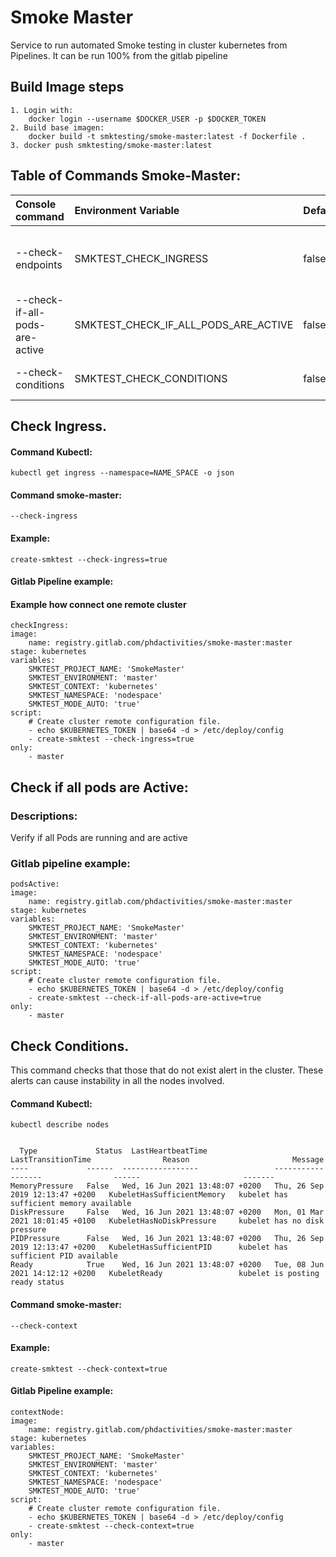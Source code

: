 # Smoke Master

Service to run automated Smoke testing in cluster kubernetes from Pipelines. It can be run 100% from the gitlab pipeline

## Build Image steps

    1. Login with:
        docker login --username $DOCKER_USER -p $DOCKER_TOKEN
    2. Build base imagen:
        docker build -t smktesting/smoke-master:latest -f Dockerfile .
    3. docker push smktesting/smoke-master:latest

## Table of Commands Smoke-Master:

| Console command                | Environment Variable                 | Default | Environment Variable                                   |
| :----------------------------- | :----------------------------------- | :------ | :----------------------------------------------------- |
| --check-endpoints              | SMKTEST_CHECK_INGRESS                | false   | Verify that the income is available and without errors |
| --check-if-all-pods-are-active | SMKTEST_CHECK_IF_ALL_PODS_ARE_ACTIVE | false   | Check if all pods are active                           |
| --check-conditions             | SMKTEST_CHECK_CONDITIONS             | false   | Check cluster condition                                |

## Check Ingress.

#### Command Kubectl:

    kubectl get ingress --namespace=NAME_SPACE -o json

#### Command smoke-master:

    --check-ingress

#### Example:

    create-smktest --check-ingress=true

#### Gitlab Pipeline example:

#### Example how connect one remote cluster

    checkIngress:
    image:
        name: registry.gitlab.com/phdactivities/smoke-master:master
    stage: kubernetes
    variables:
        SMKTEST_PROJECT_NAME: 'SmokeMaster'
        SMKTEST_ENVIRONMENT: 'master'
        SMKTEST_CONTEXT: 'kubernetes'
        SMKTEST_NAMESPACE: 'nodespace'
        SMKTEST_MODE_AUTO: 'true'
    script:
        # Create cluster remote configuration file.
        - echo $KUBERNETES_TOKEN | base64 -d > /etc/deploy/config
        - create-smktest --check-ingress=true
    only:
        - master

## Check if all pods are Active:

### Descriptions:

Verify if all Pods are running and are active

### Gitlab pipeline example:

    podsActive:
    image:
        name: registry.gitlab.com/phdactivities/smoke-master:master
    stage: kubernetes
    variables:
        SMKTEST_PROJECT_NAME: 'SmokeMaster'
        SMKTEST_ENVIRONMENT: 'master'
        SMKTEST_CONTEXT: 'kubernetes'
        SMKTEST_NAMESPACE: 'nodespace'
        SMKTEST_MODE_AUTO: 'true'
    script:
        # Create cluster remote configuration file.
        - echo $KUBERNETES_TOKEN | base64 -d > /etc/deploy/config
        - create-smktest --check-if-all-pods-are-active=true
    only:
        - master

## Check Conditions.

This command checks that those that do not exist alert in the cluster. These alerts can cause instability in all the nodes involved.

#### Command Kubectl:

    kubectl describe nodes


      Type             Status  LastHeartbeatTime                 LastTransitionTime                Reason                       Message
    ----             ------  -----------------                 ------------------                ------                       -------
    MemoryPressure   False   Wed, 16 Jun 2021 13:48:07 +0200   Thu, 26 Sep 2019 12:13:47 +0200   KubeletHasSufficientMemory   kubelet has sufficient memory available
    DiskPressure     False   Wed, 16 Jun 2021 13:48:07 +0200   Mon, 01 Mar 2021 18:01:45 +0100   KubeletHasNoDiskPressure     kubelet has no disk pressure
    PIDPressure      False   Wed, 16 Jun 2021 13:48:07 +0200   Thu, 26 Sep 2019 12:13:47 +0200   KubeletHasSufficientPID      kubelet has sufficient PID available
    Ready            True    Wed, 16 Jun 2021 13:48:07 +0200   Tue, 08 Jun 2021 14:12:12 +0200   KubeletReady                 kubelet is posting ready status

#### Command smoke-master:

    --check-context

#### Example:

    create-smktest --check-context=true

#### Gitlab Pipeline example:

    contextNode:
    image:
        name: registry.gitlab.com/phdactivities/smoke-master:master
    stage: kubernetes
    variables:
        SMKTEST_PROJECT_NAME: 'SmokeMaster'
        SMKTEST_ENVIRONMENT: 'master'
        SMKTEST_CONTEXT: 'kubernetes'
        SMKTEST_NAMESPACE: 'nodespace'
        SMKTEST_MODE_AUTO: 'true'
    script:
        # Create cluster remote configuration file.
        - echo $KUBERNETES_TOKEN | base64 -d > /etc/deploy/config
        - create-smktest --check-context=true
    only:
        - master
